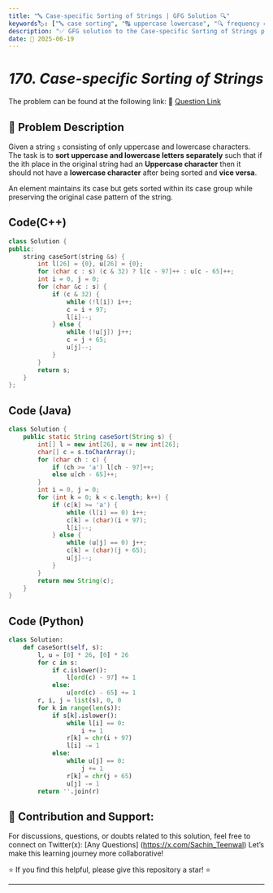 ```yaml
---
title: "🔤 Case-specific Sorting of Strings | GFG Solution 🔍"
keywords🏷️: ["🔤 case sorting", "🔠 uppercase lowercase", "🔍 frequency counting", "📍 in-place sorting", "📈 string processing", "📘 GFG", "🏁 competitive programming", "📚 DSA"]
description: "✅ GFG solution to the Case-specific Sorting of Strings problem: sort uppercase and lowercase characters separately while maintaining their original positions. 🚀"
date: 📅 2025-06-19
---
```


# *170. Case-specific Sorting of Strings*

The problem can be found at the following link: 🔗 [Question Link](https://www.geeksforgeeks.org/problems/case-specific-sorting-of-strings4845/1)

## **🧩 Problem Description**

Given a string `s` consisting of only uppercase and lowercase characters. The task is to **sort uppercase and lowercase letters separately** such that if the ith place in the original string had an **Uppercase character** then it should not have a **lowercase character** after being sorted and **vice versa**.

An element maintains its case but gets sorted within its case group while preserving the original case pattern of the string.


## Code(C++)
```cpp
class Solution {
public:
    string caseSort(string &s) {
        int l[26] = {0}, u[26] = {0};
        for (char c : s) (c & 32) ? l[c - 97]++ : u[c - 65]++;
        int i = 0, j = 0;
        for (char &c : s) {
            if (c & 32) {
                while (!l[i]) i++;
                c = i + 97;
                l[i]--;
            } else {
                while (!u[j]) j++;
                c = j + 65;
                u[j]--;
            }
        }
        return s;
    }
};
```

## Code (Java)

```java
class Solution {
    public static String caseSort(String s) {
        int[] l = new int[26], u = new int[26];
        char[] c = s.toCharArray();
        for (char ch : c) {
            if (ch >= 'a') l[ch - 97]++;
            else u[ch - 65]++;
        }
        int i = 0, j = 0;
        for (int k = 0; k < c.length; k++) {
            if (c[k] >= 'a') {
                while (l[i] == 0) i++;
                c[k] = (char)(i + 97);
                l[i]--;
            } else {
                while (u[j] == 0) j++;
                c[k] = (char)(j + 65);
                u[j]--;
            }
        }
        return new String(c);
    }
}
```

## Code (Python)

```python
class Solution:
    def caseSort(self, s):
        l, u = [0] * 26, [0] * 26
        for c in s:
            if c.islower():
                l[ord(c) - 97] += 1
            else:
                u[ord(c) - 65] += 1
        r, i, j = list(s), 0, 0
        for k in range(len(s)):
            if s[k].islower():
                while l[i] == 0:
                    i += 1
                r[k] = chr(i + 97)
                l[i] -= 1
            else:
                while u[j] == 0:
                    j += 1
                r[k] = chr(j + 65)
                u[j] -= 1
        return ''.join(r)
```



## 🎯 **Contribution and Support:**

For discussions, questions, or doubts related to this solution, feel free to connect on Twitter(x): [Any Questions] (https://x.com/Sachin_Teenwal) Let’s make this learning journey more collaborative!

⭐ If you find this helpful, please give this repository a star! ⭐

---
